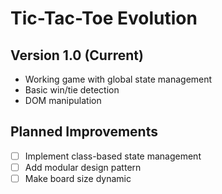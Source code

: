# Tic-Tac-Toe Evolution
## Version 1.0 (Current)
- Working game with global state management
- Basic win/tie detection
- DOM manipulation

## Planned Improvements
- [ ] Implement class-based state management
- [ ] Add modular design pattern
- [ ] Make board size dynamic
